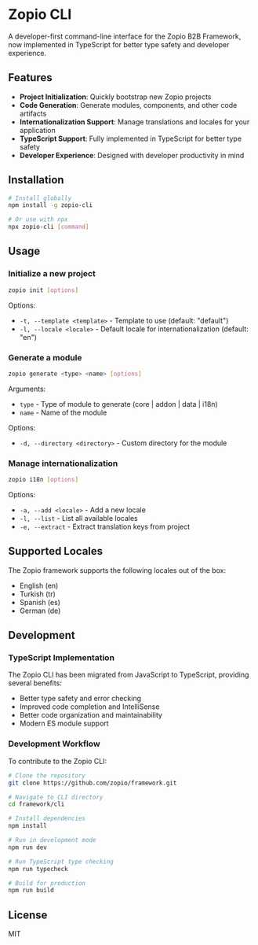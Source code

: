 # Zopio CLI

A developer-first command-line interface for the Zopio B2B Framework, now implemented in TypeScript for better type safety and developer experience.

## Features

- **Project Initialization**: Quickly bootstrap new Zopio projects
- **Code Generation**: Generate modules, components, and other code artifacts
- **Internationalization Support**: Manage translations and locales for your application
- **TypeScript Support**: Fully implemented in TypeScript for better type safety
- **Developer Experience**: Designed with developer productivity in mind

## Installation

```bash
# Install globally
npm install -g zopio-cli

# Or use with npx
npx zopio-cli [command]
```

## Usage

### Initialize a new project

```bash
zopio init [options]
```

Options:
- `-t, --template <template>` - Template to use (default: "default")
- `-l, --locale <locale>` - Default locale for internationalization (default: "en")

### Generate a module

```bash
zopio generate <type> <name> [options]
```

Arguments:
- `type` - Type of module to generate (core | addon | data | i18n)
- `name` - Name of the module

Options:
- `-d, --directory <directory>` - Custom directory for the module

### Manage internationalization

```bash
zopio i18n [options]
```

Options:
- `-a, --add <locale>` - Add a new locale
- `-l, --list` - List all available locales
- `-e, --extract` - Extract translation keys from project

## Supported Locales

The Zopio framework supports the following locales out of the box:
- English (en)
- Turkish (tr)
- Spanish (es)
- German (de)

## Development

### TypeScript Implementation

The Zopio CLI has been migrated from JavaScript to TypeScript, providing several benefits:

- Better type safety and error checking
- Improved code completion and IntelliSense
- Better code organization and maintainability
- Modern ES module support

### Development Workflow

To contribute to the Zopio CLI:

```bash
# Clone the repository
git clone https://github.com/zopio/framework.git

# Navigate to CLI directory
cd framework/cli

# Install dependencies
npm install

# Run in development mode
npm run dev

# Run TypeScript type checking
npm run typecheck

# Build for production
npm run build
```

## License

MIT
